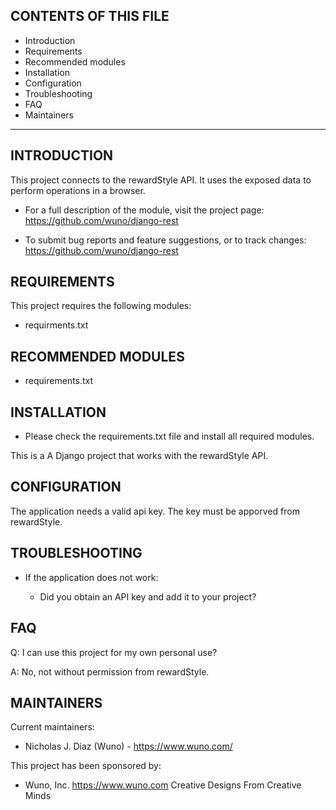 CONTENTS OF THIS FILE
---------------------
   
 * Introduction
 * Requirements
 * Recommended modules
 * Installation
 * Configuration
 * Troubleshooting
 * FAQ
 * Maintainers


------------


INTRODUCTION
------------

This project connects to the rewardStyle API. It uses the exposed data to perform operations in a browser. 

 * For a full description of the module, visit the project page:
   https://github.com/wuno/django-rest

 * To submit bug reports and feature suggestions, or to track changes:
   https://github.com/wuno/django-rest


REQUIREMENTS
------------

This project requires the following modules:

 * requirments.txt


RECOMMENDED MODULES
-------------------

 * requirements.txt


INSTALLATION
------------

 * Please check the requirements.txt file and install all required modules.


This is a A Django project that works with the rewardStyle API.


CONFIGURATION
-------------

The application needs a valid api key. The key must be apporved from rewardStyle.


TROUBLESHOOTING
---------------

 * If the application does not work:

   - Did you obtain an API key and add it to your project?


FAQ
---

Q: I can use this project for my own personal use?

A: No, not without permission from rewardStyle.


MAINTAINERS
-----------

Current maintainers:
 * Nicholas J. Diaz (Wuno) - https://www.wuno.com/

This project has been sponsored by:
 * Wuno, Inc. https://www.wuno.com
   Creative Designs From Creative Minds
